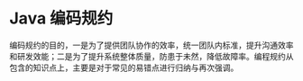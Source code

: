 # Java 编码规约

编码规约的目的，一是为了提供团队协作的效率，统一团队内标准，提升沟通效率和研发效能；二是为了提升系统整体质量，防患于未然，降低故障率。编程规约从包含的知识点上，主要是对于常见的易错点进行归纳与再次强调。

